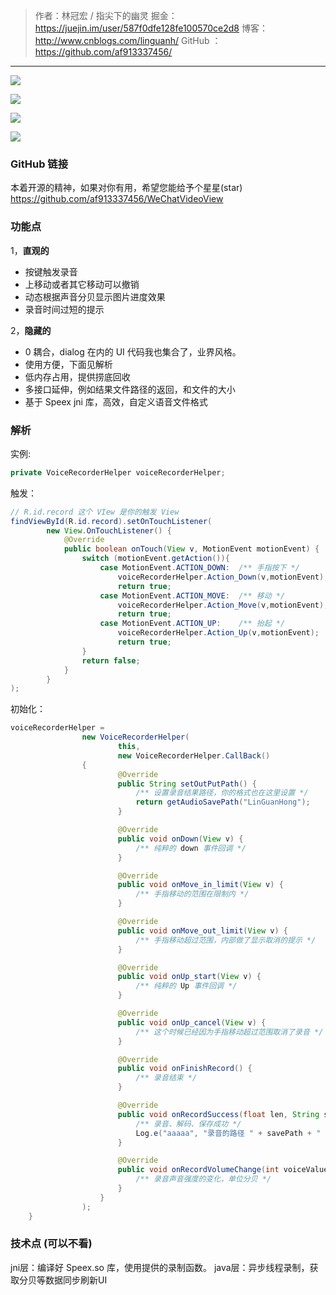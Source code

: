 > 作者：林冠宏 / 指尖下的幽灵
> 掘金：https://juejin.im/user/587f0dfe128fe100570ce2d8
> 博客：http://www.cnblogs.com/linguanh/
> GitHub ： https://github.com/af913337456/

---

![](https://user-gold-cdn.xitu.io/2017/7/28/139a9a1835fa730c4d3a1b1a9b3d0088)

![](https://user-gold-cdn.xitu.io/2017/7/28/17afc1d33348f8ba19dbcdabf812d269)

![](https://user-gold-cdn.xitu.io/2017/7/28/e4871c774cbde073ea06015aff7fa3ec)

![](https://user-gold-cdn.xitu.io/2017/7/28/aa2994532547a0a0df109dfc30cecdd7)

### GitHub 链接
本着开源的精神，如果对你有用，希望您能给予个星星(star)
https://github.com/af913337456/WeChatVideoView

### 功能点

1，<strong>直观的</strong>
* 按键触发录音
* 上移动或者其它移动可以撤销
* 动态根据声音分贝显示图片进度效果
* 录音时间过短的提示

2，<strong>隐藏的</strong>
* 0 耦合，dialog 在内的 UI 代码我也集合了，业界风格。
* 使用方便，下面见解析
* 低内存占用，提供捞底回收
* 多接口延伸，例如结果文件路径的返回，和文件的大小
* 基于 Speex jni 库，高效，自定义语音文件格式

### 解析
实例:
```java
private VoiceRecorderHelper voiceRecorderHelper;
```
触发：
```java
// R.id.record 这个 VIew 是你的触发 View
findViewById(R.id.record).setOnTouchListener(
        new View.OnTouchListener() {
            @Override
            public boolean onTouch(View v, MotionEvent motionEvent) {
                switch (motionEvent.getAction()){
                    case MotionEvent.ACTION_DOWN:  /** 手指按下 */
                        voiceRecorderHelper.Action_Down(v,motionEvent);
                        return true;
                    case MotionEvent.ACTION_MOVE:  /** 移动 */
                        voiceRecorderHelper.Action_Move(v,motionEvent);
                        return true;
                    case MotionEvent.ACTION_UP:    /** 抬起 */
                        voiceRecorderHelper.Action_Up(v,motionEvent);
                        return true;
                }
                return false;
            }
        }
);
```
初始化：
```java
voiceRecorderHelper =
                new VoiceRecorderHelper(
                        this,
                        new VoiceRecorderHelper.CallBack()
                {
                        @Override
                        public String setOutPutPath() {
                            /** 设置录音结果路径，你的格式也在这里设置 */
                            return getAudioSavePath("LinGuanHong");
                        }

                        @Override
                        public void onDown(View v) {
                            /** 纯粹的 down 事件回调 */
                        }

                        @Override
                        public void onMove_in_limit(View v) {
                            /** 手指移动的范围在限制内 */
                        }

                        @Override
                        public void onMove_out_limit(View v) {
                            /** 手指移动超过范围，内部做了显示取消的提示 */
                        }

                        @Override
                        public void onUp_start(View v) {
                            /** 纯粹的 Up 事件回调 */
                        }

                        @Override
                        public void onUp_cancel(View v) {
                            /** 这个时候已经因为手指移动超过范围取消了录音 */
                        }

                        @Override
                        public void onFinishRecord() {
                            /** 录音结束 */
                        }

                        @Override
                        public void onRecordSuccess(float len, String savePath) {
                            /** 录音、解码、保存成功 */
                            Log.e("aaaaa", "录音的路径 " + savePath + " 长度 " + len);
                        }

                        @Override
                        public void onRecordVolumeChange(int voiceValue) {
                            /** 录音声音强度的变化，单位分贝 */
                        }
                    }
                );
    }
```

### 技术点 (可以不看)
jni层：编译好 Speex.so 库，使用提供的录制函数。
java层：异步线程录制，获取分贝等数据同步刷新UI
